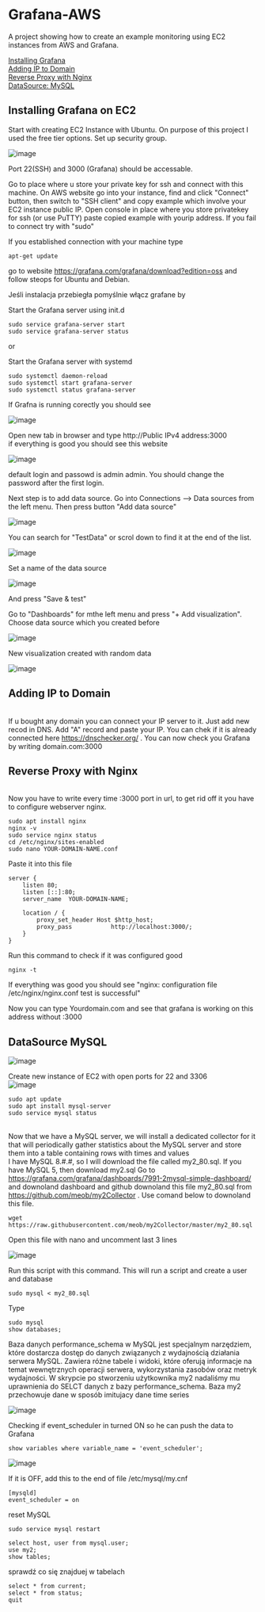 # Grafana-AWS
A project showing how to create an example monitoring using EC2 instances from AWS and Grafana.

[Installing Grafana](#installing-grafana-on-ec2)
 <br> [Adding IP to Domain](#adding-ip-to-domain)
 <br> [Reverse Proxy with Nginx](#reverse-proxy-with-nginx)
 <br> [DataSource: MySQL](#datasource-mysql)
 
## Installing Grafana on EC2
Start with creating EC2 Instance with Ubuntu. On purpose of this project I used the free tier options.
Set up security group.

![image](https://github.com/jeti20/Grafana-AWS/assets/61649661/f3f5e9dc-e624-4ba5-bdd7-7c2b95ed84e3)

Port 22(SSH) and 3000 (Grafana) should be accessable.

Go to place where u store your private key for ssh and connect with this machine. On AWS website go into your instance, find and click "Connect" button, then switch to "SSH client"
and copy example which involve your EC2 instance public IP. Open console in place where you store privatekey for ssh (or use PuTTY) paste copied example with yourip address. If you fail to connect try with "sudo"

If you established connection with your machine type
```
apt-get update
```
go to website https://grafana.com/grafana/download?edition=oss and follow steops for Ubuntu and Debian.

Jeśli instalacja przebiegła pomyślnie włącz grafane by

Start the Grafana server using init.d
```
sudo service grafana-server start
sudo service grafana-server status
```

or 

Start the Grafana server with systemd
```
sudo systemctl daemon-reload
sudo systemctl start grafana-server
sudo systemctl status grafana-server
```

If Grafna is running corectly you should see 

![image](https://github.com/jeti20/Grafana-AWS/assets/61649661/62a73e00-d174-4560-8271-03638a227131)

Open new tab in browser and type http://Public IPv4 address:3000
 <br> if everything is good you should see this website

![image](https://github.com/jeti20/Grafana-AWS/assets/61649661/9662f361-58ee-4580-8449-cc2192cca660)

default login and passowd is admin admin. You should change the password after the first login.

Next step is to add data source. Go into Connections --> Data sources from the left menu. Then press button "Add data source" 

![image](https://github.com/jeti20/Grafana-AWS/assets/61649661/41f5c6be-ee20-4f88-9b89-03f8c38e187a)

You can search for "TestData" or scrol down to find it at the end of the list.

![image](https://github.com/jeti20/Grafana-AWS/assets/61649661/ed4bed7f-0e55-4a71-ab4c-84b4ab87b92b)


Set a name of the data source

![image](https://github.com/jeti20/Grafana-AWS/assets/61649661/5b3cb860-40a7-4168-b939-ad3ea36012d1)

And press "Save & test"

Go to "Dashboards" for mthe left menu and press "+ Add visualization". Choose data source which you created before 

![image](https://github.com/jeti20/Grafana-AWS/assets/61649661/c005c673-4112-4834-90e9-777ce488b0ab)

New visualization created with random data

![image](https://github.com/jeti20/Grafana-AWS/assets/61649661/79049f84-5196-4cf2-88ed-a300483c7568)

## **Adding IP to Domain**
<br/> If u bought any domain you can connect your IP server to it. Just add new recod in DNS. Add "A" record and paste your IP. You can chek if it is already connected here https://dnschecker.org/ . You can now check you Grafana by writing domain.com:3000

## **Reverse Proxy with Nginx**
<br/>Now you have to write every time :3000 port in url, to get rid off it you have to configure webserver nginx. 
```
sudo apt install nginx
nginx -v
sudo service nginx status
cd /etc/nginx/sites-enabled
sudo nano YOUR-DOMAIN-NAME.conf
```

Paste it into this file 
```
server {
    listen 80;
    listen [::]:80;
    server_name  YOUR-DOMAIN-NAME;

    location / {
        proxy_set_header Host $http_host;
        proxy_pass           http://localhost:3000/;
    }
}
```

Run this command to check if it was configured good
```
nginx -t
```
If everything was good you should see "nginx: configuration file /etc/nginx/nginx.conf test is successful"

Now you can type Yourdomain.com and see that grafana is working on this address without :3000

## **DataSource MySQL**

![image](https://github.com/jeti20/Grafana-AWS/assets/61649661/84d91627-98a4-43de-a6e4-e021a0abb193)


Create new instance of EC2 with open ports for 22 and 3306
<br/>![image](https://github.com/jeti20/Grafana-AWS/assets/61649661/53566b83-9fde-4484-816e-0d6d4e966f5a)
```
sudo apt update
sudo apt install mysql-server
sudo service mysql status
```
<br/>Now that we have a MySQL server, we will install a dedicated collector for it that will periodically gather statistics about the MySQL server and store them into a table containing rows with times and values
<br/>I have MySQL 8.#.#, so I will download the file called my2_80.sql. If you have MySQL 5, then download my2.sql
Go to https://grafana.com/grafana/dashboards/7991-2mysql-simple-dashboard/ and downoland dashboard and github downoland this file my2_80.sql from https://github.com/meob/my2Collector . Use comand below to downoland this file.
```
wget https://raw.githubusercontent.com/meob/my2Collector/master/my2_80.sql
```
Open this file with nano and uncomment last 3 lines 

![image](https://github.com/jeti20/Grafana-AWS/assets/61649661/0758d5d3-8f61-4ea7-b7f9-1ca2fe268ef1)

Run this script with this command. This will run a script and create a user and database
```
sudo mysql < my2_80.sql
```

Type 

```
sudo mysql
show databases;
```
Baza danych performance_schema w MySQL jest specjalnym narzędziem, które dostarcza dostęp do danych związanych z wydajnością działania serwera MySQL. Zawiera różne tabele i widoki, które oferują informacje na temat wewnętrznych operacji serwera, wykorzystania zasobów oraz metryk wydajności. W skrypcie po stworzeniu użytkownika my2 nadaliśmy mu uprawnienia do SELCT danych z bazy performance_schema. Baza my2 przechowuje dane w sposób imitujacy dane time series

![image](https://github.com/jeti20/Grafana-AWS/assets/61649661/f44a4f48-d1e2-4fe6-b2a3-5bb98a4bd1a3)


Checking if event_scheduler in turned ON so he can push the data to Grafana

```
show variables where variable_name = 'event_scheduler';
```

![image](https://github.com/jeti20/Grafana-AWS/assets/61649661/c7f88bce-1ae4-48d6-b5d5-1952cf00c2c9)

If it is OFF, add this to the end of file /etc/mysql/my.cnf
```
[mysqld]
event_scheduler = on
```
reset MySQL
```
sudo service mysql restart
```

```
select host, user from mysql.user;
use my2;
show tables;
```
sprawdź co się znajduej w tabelach

```
select * from current;
select * from status;
quit
```



